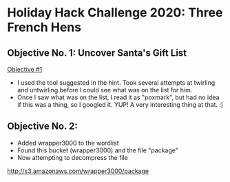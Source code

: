 # Holiday Hack Challenge 2020: Three French Hens

## Objective No. 1: Uncover Santa's Gift List
[Objective #1](screenshots/objective-1.jpg)

- I used the tool suggested in the hint. Took several attempts at twirling and untwirling before I could see what was on the list for him.
- Once I saw what was on the list, I read it as "poxmark", but had no idea if this was a thing, so I googled it. YUP! A very interesting thing at that. :)

## Objective No. 2: 

- Added wrapper3000 to the wordlist
- Found this bucket (wrapper3000) and the file "package"
- Now attempting to decompress the file

<a href="http://s3.amazonaws.com/wrapper3000/package">http://s3.amazonaws.com/wrapper3000/package</a>

